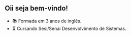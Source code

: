 ## Oii seja bem-vindo!



- 📚 Formada em 3 anos de inglês.
- ⏳ Cursando Sesi/Senai Desenvolvimento de Sistemas.
